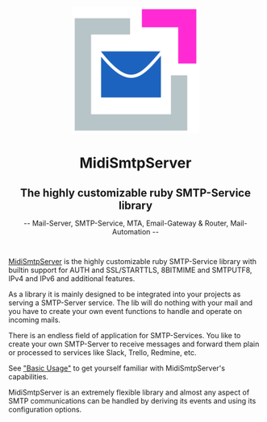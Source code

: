 <p align="center" style="margin-bottom: 2em">
  <img src="https://raw.githubusercontent.com/4commerce-technologies-AG/midi-smtp-server/master/docs/img/midi-smtp-server-logo.png" alt="MidiSmtpServer Logo" width="50%"/>
</p>

<h1 align="center" style="margin-bottom: 0.3em">
  MidiSmtpServer
</h1>
<h2 align="center" style="margin-bottom: 0.3em">
  The highly customizable ruby SMTP-Service library
</h2>
<p align="center" style="margin-bottom: 3em">
-- Mail-Server, SMTP-Service, MTA, Email-Gateway & Router, Mail-Automation --
</p>


[MidiSmtpServer](https://github.com/4commerce-technologies-AG/midi-smtp-server) is the highly customizable ruby SMTP-Service library with builtin support for AUTH and SSL/STARTTLS, 8BITMIME and SMTPUTF8, IPv4 and IPv6 and additional features.

As a library it is mainly designed to be integrated into your projects as serving a SMTP-Server service. The lib will do nothing with your mail and you have to create your own event functions to handle and operate on incoming mails.

There is an endless field of application for SMTP-Services. You like to create your own SMTP-Server to receive messages and forward them plain or processed to services like Slack, Trello, Redmine, etc.


See ["Basic Usage"](basic_usage.md) to get yourself familiar with MidiSmtpServer's
capabilities.

MidiSmtpServer is an extremely flexible library and almost any aspect of SMTP communications can be handled by deriving its events and using its configuration options.

<br>
